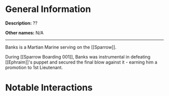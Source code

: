 # General Information
**Description:** ??

**Other names:** N/A

---
Banks is a Martian Marine serving on the [[Sparrow]]. 

During [[Sparrow Boarding 001]], Banks was instrumental in defeating [[Ephraim]]'s puppet and secured the final blow against it - earning him a promotion to 1st Lieutenant.

# Notable Interactions
